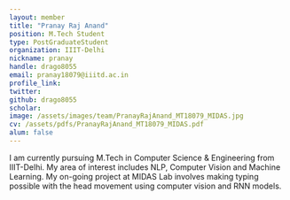 ```yaml
---
layout: member
title: "Pranay Raj Anand"
position: M.Tech Student
type: PostGraduateStudent
organization: IIIT-Delhi
nickname: pranay
handle: drago8055
email: pranay18079@iiitd.ac.in
profile_link: 
twitter: 
github: drago8055
scholar: 
image: /assets/images/team/PranayRajAnand_MT18079_MIDAS.jpg
cv: /assets/pdfs/PranayRajAnand_MT18079_MIDAS.pdf
alum: false
---
```


I am currently pursuing M.Tech in Computer Science & Engineering from IIIT-Delhi. My area of interest includes NLP, Computer Vision and 
Machine Learning. My on-going project at MIDAS Lab involves making typing possible with the head movement using computer vision and RNN models. 
